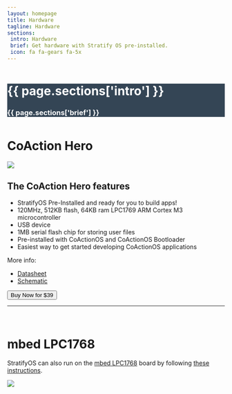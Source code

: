 ```yaml
---
layout: homepage
title: Hardware
tagline: Hardware
sections:
 intro: Hardware
 brief: Get hardware with Stratify OS pre-installed.
 icon: fa fa-gears fa-5x
---
```


<div style="background: #344555; color: #fff;">
<div class="container">
	<div class="row" style="margin-top: 50px; margin-bottom: 50px;">
		<div class="col-md-3 text-center">
			<h1><i class="{{ page.sections['icon'] }}"></i></h1>
		</div>
		<div class="col-md-9">
			<h1><b>{{ page.sections['intro'] }}</b></h1>
			<h3>{{ page.sections['brief'] }}</h3>
		</div>
	</div>
</div>
</div>

<div class="container">

<h1>CoAction Hero</h1>

<img class="post_image" src="{{ BASE_PATH }}/images/coaction-hero-production.png" />

<h2>The CoAction Hero features</h2>

<ul>
<li>StratifyOS Pre-Installed and ready for you to build apps!</li>
<li>120MHz, 512KB flash, 64KB ram LPC1769 ARM Cortex M3 microcontroller</li>
<li>USB device</li>
<li>1MB serial flash chip for storing user files</li>
<li>Pre-installed with CoActionOS and CoActionOS Bootloader</li>
<li>Easiest way to get started developing CoActionOS applications</li>
</ul>

<p>
More info:
</p>
<ul>
<li><a href="{{ BASE_PATH }}/files/coaction-hero-datasheet-A.pdf">Datasheet</a></li>
<li><a href="{{ BASE_PATH }}/files/CoAction-Hero-Microcomputer-Schematic.pdf">Schematic</a></li>
</ul>

<form action="https://www.paypal.com/cgi-bin/webscr" method="post" target="_top">
<input type="hidden" name="cmd" value="_s-xclick">
<input type="hidden" name="hosted_button_id" value="Q534RTPRDWC8C">
<button type="submit" class="btn btn-success" name="submit">Buy Now for $39</button>
</form>

<hr />
<br />

<h1>mbed LPC1768</h1>

<p>
StratifyOS can also run on the <a href="http://mbed.org/platforms/mbed-LPC1768/" target="_blank">mbed LPC1768</a>
board by following <a href="https://github.com/StratifyLabs/mbedLPC1768#mbedlpc1768" target="_blank">these instructions</a>.
</p>


<img class="post_image" src="{{ BASE_PATH }}/images/mbed-xively-kit.jpg" />

</div>




